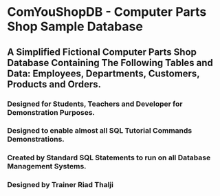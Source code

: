 # ComYouShopDB - Computer Parts Shop Sample Database
## A Simplified Fictional Computer Parts Shop Database Containing The Following Tables and Data: Employees, Departments, Customers, Products and Orders.
### Designed for Students, Teachers and Developer for Demonstration Purposes.
### Designed to enable almost all SQL Tutorial Commands Demonstrations.
### Created by Standard SQL Statements to run on all Database Management Systems.
### Designed by Trainer Riad Thalji
